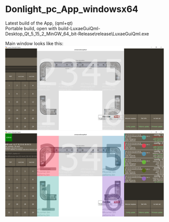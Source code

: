 # Donlight_pc_App_windowsx64
Latest build of the App, (qml+qt)  
Portable build, open with build-LuxaeGuiQml-Desktop_Qt_5_15_2_MinGW_64_bit-Release\release\LuxaeGuiQml.exe
  
Main window looks like this:  
![mainwindow](/imagesReadme/mainscreen.PNG)  
![mainwindow](/imagesReadme/mainscreendata.PNG)

